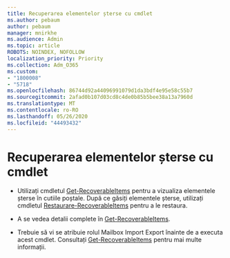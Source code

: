 ```yaml
---
title: Recuperarea elementelor șterse cu cmdlet
ms.author: pebaum
author: pebaum
manager: mnirkhe
ms.audience: Admin
ms.topic: article
ROBOTS: NOINDEX, NOFOLLOW
localization_priority: Priority
ms.collection: Adm_O365
ms.custom:
- "1800008"
- "5718"
ms.openlocfilehash: 86744d92a44096991079d1da3bdf4e95e58c55b7
ms.sourcegitcommit: 2afad0b107d03cd8c4de0b85b5bee38a13a7960d
ms.translationtype: MT
ms.contentlocale: ro-RO
ms.lasthandoff: 05/26/2020
ms.locfileid: "44493432"
---
```

# <a name="recover-deleted-items-with-cmdlet"></a>Recuperarea elementelor șterse cu cmdlet

- Utilizați cmdletul [Get-RecoverableItems](https://docs.microsoft.com/powershell/module/exchange/get-recoverableitems?view=exchange-ps) pentru a vizualiza elementele șterse în cutiile poștale. După ce găsiți elementele șterse, utilizați cmdletul [Restaurare-RecoverableItems](https://docs.microsoft.com/powershell/module/exchange/Restore-RecoverableItems?view=exchange-ps) pentru a le restaura.

- A se vedea detalii complete în [Get-RecoverableItems](https://docs.microsoft.com/powershell/module/exchange/get-recoverableitems?view=exchange-ps).

- Trebuie să vi se atribuie rolul Mailbox Import Export înainte de a executa acest cmdlet. Consultați [Get-RecoverableItems](https://docs.microsoft.com/powershell/module/exchange/get-recoverableitems?view=exchange-ps) pentru mai multe informații.
